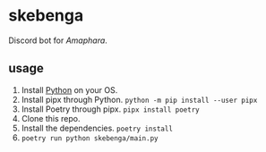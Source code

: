# skebenga

Discord bot for *Amaphara*.

## usage

1. Install [Python](https://www.python.org/downloads/) on your OS.
2. Install pipx through Python. `python -m pip install --user pipx`
3. Install Poetry through pipx. `pipx install poetry`
4. Clone this repo.
5. Install the dependencies. `poetry install`
6. `poetry run python skebenga/main.py`
